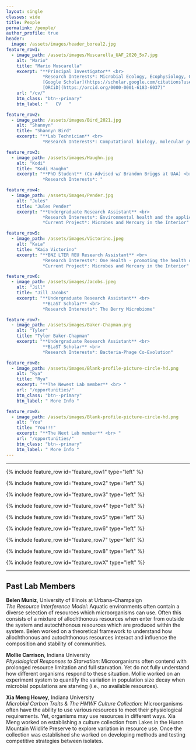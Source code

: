 ```yaml
---
layout: single
classes: wide
title: People
permalink: /people/
author_profile: true
header:
  image: /assets/images/header_boreal2.jpg
feature_row1:
  - image_path: /assets/images/Muscarella_UAF_2020_5x7.jpg
    alt: "Mario"
    title: "Mario Muscarella"
    excerpt: "**Principal Investigator** <br> 
              *Research Interests*: Microbial Ecology, Ecophysiology, Growth Efficiency <br>
              [Google Scholar](https://scholar.google.com/citations?user=8i5qwBQAAAAJ&hl=en) <br>
              [ORCiD](https://orcid.org/0000-0001-6183-6037)"
    url: "/cv/"
    btn_class: "btn--primary"
    btn_label: "   CV   "

feature_row2:
  - image_path: /assets/images/Bird_2021.jpg
    alt: "Shannyn"
    title: "Shannyn Bird"
    excerpt: "**Lab Technician** <br> 
              *Research Interests*: Computational biology, molecular genetics, metabolic biochemistry, and cell cycle control"

feature_row3:
  - image_path: /assets/images/Haughn.jpg
    alt: "Kodi"
    title: "Kodi Haughn"
    excerpt: "**PhD Student** (Co-Advised w/ Brandon Briggs at UAA) <br> 
              *Research Interests*: "

feature_row4:
  - image_path: /assets/images/Pender.jpg
    alt: "Jules"
    title: "Jules Pender"
    excerpt: "**Undergraduate Research Assistant** <br> 
              *Research Interests*: Environmental health and the applications of plant and microbial biology <br>
              *Current Project*: Microbes and Mercury in the Interior"

feature_row5:
  - image_path: /assets/images/Victorino.jpeg
    alt: "Kaia"
    title: "Kaia Victorino"
    excerpt: "**BNZ LTER REU Research Assistant** <br> 
              *Research Interests*: One Health - promoting the health of the natural world <br>
              *Current Project*: Microbes and Mercury in the Interior"

feature_row6:
  - image_path: /assets/images/Jacobs.jpeg
    alt: "Jill"
    title: "Jill Jacobs"
    excerpt: "**Undergraduate Research Assistant** <br> 
              **BLaST Scholar** <br> 
              *Research Interests*: The Berry Microbiome"

feature_row7:
  - image_path: /assets/images/Baker-Chapman.png
    alt: "Tyler"
    title: "Tyler Baker-Chapman"
    excerpt: "**Undergraduate Research Assistant** <br> 
              **BLaST Scholar** <br> 
              *Research Interests*: Bacteria-Phage Co-Evolution"

feature_row8:
  - image_path: /assets/images/Blank-profile-picture-circle-hd.png
    alt: "Rya"
    title: "Rya"
    excerpt: "**The Newest Lab member** <br> "
    url: "/opportunities/"
    btn_class: "btn--primary"
    btn_label: " More Info "

feature_rowX:
  - image_path: /assets/images/Blank-profile-picture-circle-hd.png
    alt: "You"
    title: "You!!!"
    excerpt: "**The Next Lab member** <br> "
    url: "/opportunities/"
    btn_class: "btn--primary"
    btn_label: " More Info "
---
```


---

{% include feature_row id="feature_row1" type="left" %}

{% include feature_row id="feature_row2" type="left" %}

{% include feature_row id="feature_row3" type="left" %}

{% include feature_row id="feature_row4" type="left" %}

{% include feature_row id="feature_row5" type="left" %}

{% include feature_row id="feature_row6" type="left" %}

{% include feature_row id="feature_row7" type="left" %}

{% include feature_row id="feature_row8" type="left" %}

{% include feature_row id="feature_rowX" type="left" %}


---
##  Past Lab Members

**Belen Muniz**, University of Illinois at Urbana-Champaign<br>
*The Resource Interference Model*: Aquatic environments often contain a diverse selection of resources which microorganisms can use. Often this consists of a mixture of allochthonous resources when enter from outside the system and autochthonous resources which are produced within the system. Belen worked on a theoretical framework to understand how allochthonous and autochthonous resources interact and influence the composition and stability of communities.

**Mollie Carrison**, Indiana University <br>
*Physiological Responses to Starvation*: Microorganisms often contend with prolonged resource limitation and full starvation. Yet do not fully understand how different organisms respond to these situation. Mollie worked on an experiment system to quantify the variation in population size decay when microbial populations are starving (i.e., no available resources).

**Xia Meng Howey**, Indiana University <br>
*Microbial Carbon Traits & The HMWF Culture Collection*: Microorganisms often have the ability to use various resources to meet their physiological requirements. Yet, organisms may use resources in different ways. Xia Meng worked on establishing a culture collection from Lakes in the Huron Mountain Wildlife Preserve to explore variation in resource use. Once the collection was established she worked on developing methods and testing competitive strategies between isolates.
